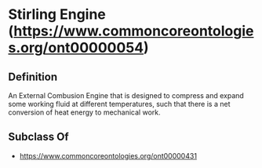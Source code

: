 # Stirling Engine (https://www.commoncoreontologies.org/ont00000054)

## Definition
An External Combusion Engine that is designed to compress and expand some working fluid at different temperatures, such that there is a net conversion of heat energy to mechanical work.

## Subclass Of
- https://www.commoncoreontologies.org/ont00000431

